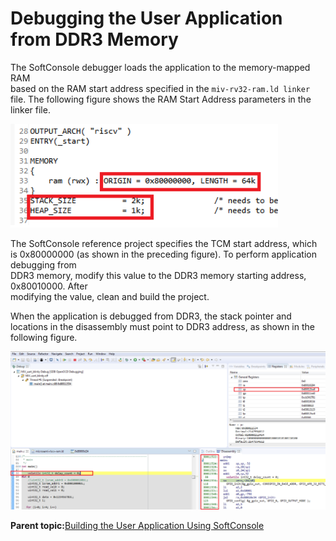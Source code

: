 # Debugging the User Application from DDR3 Memory

The SoftConsole debugger loads the application to the memory-mapped RAM<br /> based on the RAM start address specified in the `miv-rv32-ram.ld linker`<br /> file. The following figure shows the RAM Start Address parameters in the linker file.

![](GUID-06D09F39-303A-48D6-9FC8-0624C75F2D57-low.png "RAM Start Address Parameters")

The SoftConsole reference project specifies the TCM start address, which<br /> is 0x80000000 \(as shown in the preceding figure\). To perform application debugging from<br /> DDR3 memory, modify this value to the DDR3 memory starting address, 0x80010000. After<br /> modifying the value, clean and build the project.

When the application is debugged from DDR3, the stack pointer and locations in the disassembly must point to DDR3 address, as shown in the following figure.

![](GUID-66013494-3C9B-4BAF-84C3-3B601F7F68E6-low.png "Debugging from DDR3")

**Parent topic:**[Building the User Application Using SoftConsole](GUID-C680D538-D263-4D33-B37A-DB0AD0011184.md)


